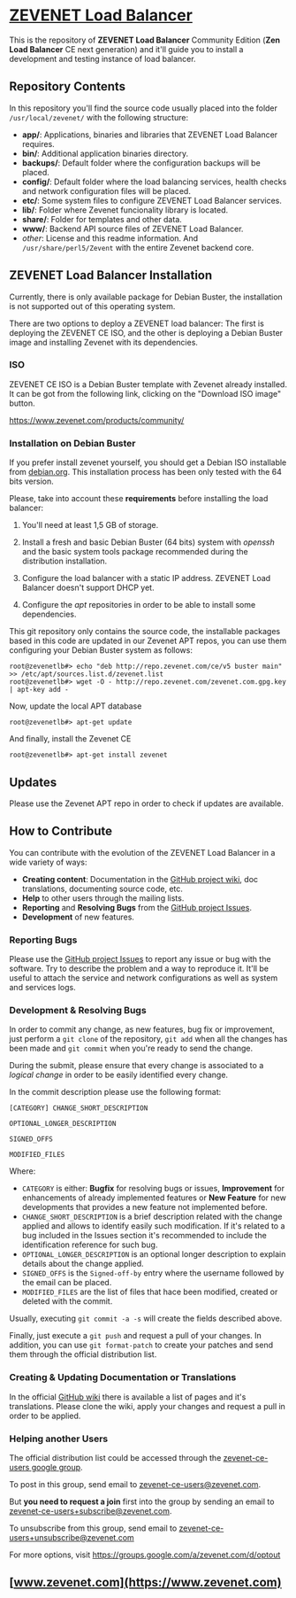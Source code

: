 # [ZEVENET Load Balancer](https://www.zevenet.com)
This is the repository of **ZEVENET Load Balancer** Community Edition (**Zen Load Balancer** CE next generation) and it'll guide you to install a development and testing instance of load balancer.

## Repository Contents
In this repository you'll find the source code usually placed into the folder `/usr/local/zevenet/` with the following structure:
- **app/**: Applications, binaries and libraries that ZEVENET Load Balancer requires.
- **bin/**: Additional application binaries directory. 
- **backups/**: Default folder where the configuration backups will be placed.
- **config/**: Default folder where the load balancing services, health checks and network configuration files will be placed.
- **etc/**: Some system files to configure ZEVENET Load Balancer services.
- **lib/**: Folder where Zevenet funcionality library is located.
- **share/**: Folder for templates and other data.
- **www/**: Backend API source files of ZEVENET Load Balancer.
- *other*: License and this readme information.
And `/usr/share/perl5/Zevent` with the entire Zevenet backend core.

## ZEVENET Load Balancer Installation

Currently, there is only available package for Debian Buster, the installation is not supported out of this operating system.

There are two options to deploy a ZEVENET load balancer: The first is deploying the ZEVENET CE ISO, and the other is deploying a Debian Buster image and installing Zevenet with its dependencies.

### ISO

ZEVENET CE ISO is a Debian Buster template with Zevenet already installed. It can be got from the following link, clicking on the "Download ISO image" button.

https://www.zevenet.com/products/community/


### Installation on Debian Buster

If you prefer install zevenet yourself, you should get a Debian ISO installable from [debian.org](https://www.debian.org/distrib/). This installation process has been only tested with the 64 bits version.

Please, take into account these **requirements** before installing the load balancer:

1. You'll need at least 1,5 GB of storage.

2. Install a fresh and basic Debian Buster (64 bits) system with *openssh* and the basic system tools package recommended during the distribution installation.

3. Configure the load balancer with a static IP address. ZEVENET Load Balancer doesn't support DHCP yet.

4. Configure the *apt* repositories in order to be able to install some dependencies.


This git repository only contains the source code, the installable packages based in this code are updated in our Zevenet APT repos, you can use them configuring your Debian Buster system as follows: 

```
root@zevenetlb#> echo "deb http://repo.zevenet.com/ce/v5 buster main" >> /etc/apt/sources.list.d/zevenet.list
root@zevenetlb#> wget -O - http://repo.zevenet.com/zevenet.com.gpg.key | apt-key add -
```
Now, update the local APT database
```
root@zevenetlb#> apt-get update
```
And finally, install the Zevenet CE
```
root@zevenetlb#> apt-get install zevenet
```

## Updates

Please use the Zevenet APT repo in order to check if updates are available. 


## How to Contribute
You can contribute with the evolution of the ZEVENET Load Balancer in a wide variety of ways:

- **Creating content**: Documentation in the [GitHub project wiki](https://github.com/zevenet/zlb/wiki), doc translations, documenting source code, etc.
- **Help** to other users through the mailing lists.
- **Reporting** and **Resolving Bugs** from the [GitHub project Issues](https://github.com/zevenet/zlb/issues).
- **Development** of new features.

### Reporting Bugs
Please use the [GitHub project Issues](https://github.com/zevenet/zlb/issues) to report any issue or bug with the software. Try to describe the problem and a way to reproduce it. It'll be useful to attach the service and network configurations as well as system and services logs.

### Development & Resolving Bugs
In order to commit any change, as new features, bug fix or improvement, just perform a `git clone` of the repository, `git add` when all the changes has been made and `git commit` when you're ready to send the change.

During the submit, please ensure that every change is associated to a *logical change* in order to be easily identified every change.

In the commit description please use the following format:
```
[CATEGORY] CHANGE_SHORT_DESCRIPTION

OPTIONAL_LONGER_DESCRIPTION

SIGNED_OFFS

MODIFIED_FILES
```

Where:
- `CATEGORY` is either: **Bugfix** for resolving bugs or issues, **Improvement** for enhancements of already implemented features or **New Feature** for new developments that provides a new feature not implemented before.
- `CHANGE_SHORT_DESCRIPTION` is a brief description related with the change applied and allows to identify easily such modification. If it's related to a bug included in the Issues section it's recommended to include the identification reference for such bug.
- `OPTIONAL_LONGER_DESCRIPTION` is an optional longer description to explain details about the change applied.
- `SIGNED_OFFS` is the `Signed-off-by` entry where the username followed by the email can be placed.
- `MODIFIED_FILES` are the list of files that hace been modified, created or deleted with the commit.

Usually, executing `git commit -a -s` will create the fields described above.

Finally, just execute a `git push` and request a pull of your changes. In addition, you can use `git format-patch` to create your patches and send them through the official distribution list.

### Creating & Updating Documentation or Translations
In the official [GitHub wiki](https://github.com/zevenet/zlb/wiki) there is available a list of pages and it's translations. Please clone the wiki, apply your changes and request a pull in order to be applied.

### Helping another Users
The official distribution list could be accessed through the [zevenet-ce-users google group](https://groups.google.com/a/zevenet.com/group/zevenet-ce-users/).

To post in this group, send email to [zevenet-ce-users@zevenet.com](mailto:zevenet-ce-users@zevenet.com).

But **you need to request a join** first into the group by sending an email to [zevenet-ce-users+subscribe@zevenet.com](mailto:zevenet-ce-users+subscribe@zevenet.com).

To unsubscribe from this group, send email to zevenet-ce-users+unsubscribe@zevenet.com

For more options, visit https://groups.google.com/a/zevenet.com/d/optout


## [www.zevenet.com](https://www.zevenet.com)

